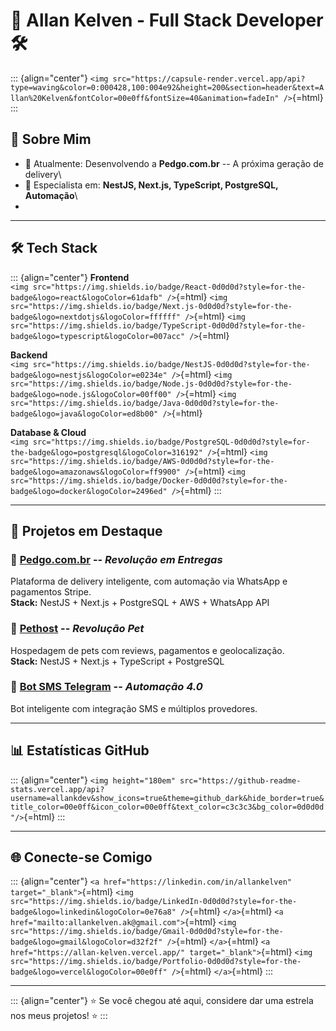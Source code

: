 # 🚀 Allan Kelven - Full Stack Developer 🛠️

::: {align="center"}
`<img src="https://capsule-render.vercel.app/api?type=waving&color=0:000428,100:004e92&height=200&section=header&text=Allan%20Kelven&fontColor=00e0ff&fontSize=40&animation=fadeIn" />`{=html}
:::

## 🌟 Sobre Mim

-   🔭 Atualmente: Desenvolvendo a **Pedgo.com.br** -- A próxima geração
    de delivery\
-   💬 Especialista em: **NestJS, Next.js, TypeScript, PostgreSQL,
    Automação**\
-  

------------------------------------------------------------------------

## 🛠️ Tech Stack

::: {align="center"}
**Frontend**\
`<img src="https://img.shields.io/badge/React-0d0d0d?style=for-the-badge&logo=react&logoColor=61dafb" />`{=html}
`<img src="https://img.shields.io/badge/Next.js-0d0d0d?style=for-the-badge&logo=nextdotjs&logoColor=ffffff" />`{=html}
`<img src="https://img.shields.io/badge/TypeScript-0d0d0d?style=for-the-badge&logo=typescript&logoColor=007acc" />`{=html}

**Backend**\
`<img src="https://img.shields.io/badge/NestJS-0d0d0d?style=for-the-badge&logo=nestjs&logoColor=e0234e" />`{=html}
`<img src="https://img.shields.io/badge/Node.js-0d0d0d?style=for-the-badge&logo=node.js&logoColor=00ff00" />`{=html}
`<img src="https://img.shields.io/badge/Java-0d0d0d?style=for-the-badge&logo=java&logoColor=ed8b00" />`{=html}

**Database & Cloud**\
`<img src="https://img.shields.io/badge/PostgreSQL-0d0d0d?style=for-the-badge&logo=postgresql&logoColor=316192" />`{=html}
`<img src="https://img.shields.io/badge/AWS-0d0d0d?style=for-the-badge&logo=amazonaws&logoColor=ff9900" />`{=html}
`<img src="https://img.shields.io/badge/Docker-0d0d0d?style=for-the-badge&logo=docker&logoColor=2496ed" />`{=html}
:::

------------------------------------------------------------------------

## 🚀 Projetos em Destaque

### 🚚 [Pedgo.com.br](https://pedgo.com.br) -- *Revolução em Entregas*

Plataforma de delivery inteligente, com automação via WhatsApp e
pagamentos Stripe.\
**Stack:** NestJS + Next.js + PostgreSQL + AWS + WhatsApp API

### 🐾 [Pethost](https://github.com/co-finampy/pethost-web.git) -- *Revolução Pet*

Hospedagem de pets com reviews, pagamentos e geolocalização.\
**Stack:** NestJS + Next.js + TypeScript + PostgreSQL

### 🤖 [Bot SMS Telegram](https://github.com/allankdev/botsms.git) -- *Automação 4.0*

Bot inteligente com integração SMS e múltiplos provedores.

------------------------------------------------------------------------

## 📊 Estatísticas GitHub

::: {align="center"}
`<img height="180em" src="https://github-readme-stats.vercel.app/api?username=allankdev&show_icons=true&theme=github_dark&hide_border=true&title_color=00e0ff&icon_color=00e0ff&text_color=c3c3c3&bg_color=0d0d0d"/>`{=html}
:::

------------------------------------------------------------------------

## 🌐 Conecte-se Comigo

::: {align="center"}
`<a href="https://linkedin.com/in/allankelven" target="_blank">`{=html}
`<img src="https://img.shields.io/badge/LinkedIn-0d0d0d?style=for-the-badge&logo=linkedin&logoColor=0e76a8" />`{=html}
`</a>`{=html} `<a href="mailto:allankelven.ak@gmail.com">`{=html}
`<img src="https://img.shields.io/badge/Gmail-0d0d0d?style=for-the-badge&logo=gmail&logoColor=d32f2f" />`{=html}
`</a>`{=html}
`<a href="https://allan-kelven.vercel.app/" target="_blank">`{=html}
`<img src="https://img.shields.io/badge/Portfolio-0d0d0d?style=for-the-badge&logo=vercel&logoColor=00e0ff" />`{=html}
`</a>`{=html}
:::

------------------------------------------------------------------------

::: {align="center"}
⭐ Se você chegou até aqui, considere dar uma estrela nos meus projetos!
⭐
:::
